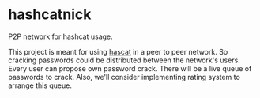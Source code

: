 # hashcatnick
P2P network for hashcat usage.

This project is meant for using [hascat](https://hashcat.net/hashcat/) in a peer to peer network. So
cracking passwords could be distributed between the network's users. Every user can propose own password crack.
There will be a live queue of passwords to crack. Also, we'll consider implementing rating
system to arrange this queue.
